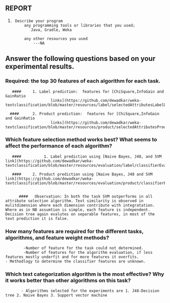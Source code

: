 
## REPORT
1.      Describe your program
            any programming tools or libraries that you used;
               Java, Gradle, Weka

            any other resources you used
                ---NA
                
## Answer the following questions based on your experimental results.
### Required: the top 30 features of each algorithm for each task.

       ####     1. Label prediction:  features for [ChiSquare,InfoGain and GainRatio 
                        links](https://github.com/dewadkar/weka-textclassification/blob/master/resources/label/selectedAttributesLabelData.txt)
                        
      ####      2. Product prediction:  features for [ChiSquare,InfoGain and GainRatio 
                        links](https://github.com/dewadkar/weka-textclassification/blob/master/resources/product/selectedAttributesProductData.txt)
                        

### Which feature selection method works best? What seems to affect the performance of each algorithm?
       ####          1. Label prediction using [Naive Bayes, J48, and SVM link](https://github.com/dewadkar/weka-textclassification/blob/master/resources/evaluation/label/classifierEvaluation.txt) 
                        
       ####     2. Product prediction using [Naive Bayes, J48 and SVM link](https://github.com/dewadkar/weka-textclassification/blob/master/resources/evaluation/product/classifierEvaluation.txt)
            

          ####   Observation: In both the task SVM outperforms in all attribute selection algorithm. Text similarity is observed in mulitdimension where each dimension contribute with integratation. Where as in NB assumtion is simple, each feature is independent. Decision tree again evalutes on separable features, in most of the text prediction it is false. 

### How many features are required for the different tasks, algorithms, and feature weight methods?
            -Number of feature for the task could not determined. 
            -Number of features for the algorithm evaluation, if less features mostly underfit and for more features it overfits.             - Methodlogy to determine the classifier features are unknown.

            

### Which text categorization algorithm is the most effective? Why it works better than other algorithms on this task?
           - Algorithms selected for the experiments are 1. J48-Decision tree 2. Naive Bayes 3. Support vector machine

